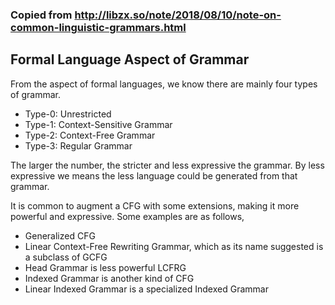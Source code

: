 ### Copied from http://libzx.so/note/2018/08/10/note-on-common-linguistic-grammars.html

## Formal Language Aspect of Grammar

From the aspect of formal languages, we know there are mainly four types of grammar.

* Type-0: Unrestricted
* Type-1: Context-Sensitive Grammar
* Type-2: Context-Free Grammar
* Type-3: Regular Grammar

The larger the number, the stricter and less expressive the grammar. By less expressive we means the less language could be generated from that grammar.

It is common to augment a CFG with some extensions, making it more powerful and expressive. Some examples are as follows,

* Generalized CFG
* Linear Context-Free Rewriting Grammar, which as its name suggested is a subclass of GCFG
* Head Grammar is less powerful LCFRG
* Indexed Grammar is another kind of CFG
* Linear Indexed Grammar is a specialized Indexed Grammar
